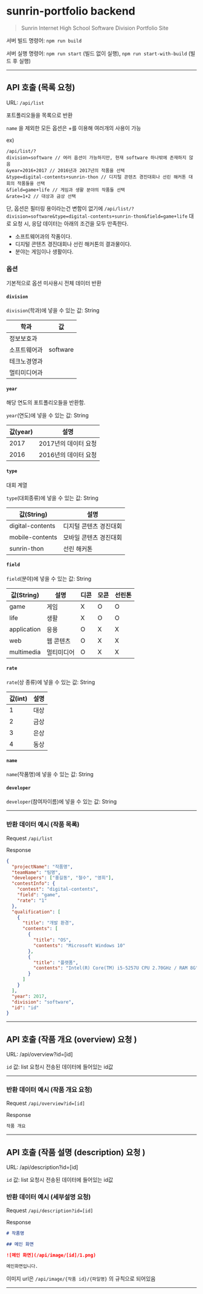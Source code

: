# sunrin-portfolio backend

> Sunrin Internet High School Software Division Portfolio Site

서버 빌드 명령어: `npm run build`

서버 실행 명령어: `npm run start` (빌드 없이 실행), `npm run start-with-build` (빌드 후 실행)

---

## API 호출 (목록 요청)

URL: `/api/list`

포트폴리오들을 목록으로 반환

`name` 을 제외한 모든 옵션은 +를 이용해 여러개의 사용이 가능

ex)

```text
/api/list/?
division=software // 여러 옵션이 가능하지만, 현재 software 하나밖에 존재하지 않음
&year=2016+2017 // 2016년과 2017년의 작품을 선택
&type=digital-contents+sunrin-thon // 디지털 콘텐츠 경진대회나 선린 해커톤 대회의 작품들을 선택
&field=game+life // 게임과 생활 분야의 작품들 선택
&rate=1+2 // 대상과 금상 선택
```

단, 옵션은 필터링 용이라는건 변함이 없기에
`/api/list/?division=software&type=digital-contents+sunrin-thon&field=game+life` 대로 요청 시, 응답 데이터는 아래의 조건을 모두 만족한다.

- 소프트웨어과의 작품이다.
- 디지털 콘텐츠 경진대회나 선린 해커톤의 결과물이다.
- 분야는 게임이나 생활이다.

### 옵션

기본적으로 옵션 미사용시 전체 데이터 반환

#### `division`

`division`(학과)에 넣을 수 있는 값: String

학과         | 값
------------ | ------------
정보보호과   |
소프트웨어과 | software
테크노경영과 |
멀티미디어과 |

#### `year`

해당 연도의 포트폴리오들을 반환함.

`year`(연도)에 넣을 수 있는 값: String

값(year)   | 설명
---------- | --------------------
2017       | 2017년의 데이터 요청
2016       | 2016년의 데이터 요청

#### `type`

대회 계열

`type`(대회종류)에 넣을 수 있는 값: String

값(String)       | 설명
---------------- | ----------------------
digital-contents | 디지털 콘텐츠 경진대회
mobile-contents  | 모바일 콘텐츠 경진대회
sunrin-thon      | 선린 해커톤

#### `field`

`field`(분야)에 넣을 수 있는 값: String

값(String)  | 설명       | 디콘 | 모콘 | 선린톤
-------     | ---------- | ---- | ---- | ------
game        | 게임       | X    | O    | O
life        | 생활       | X    | O    | O
application | 응용       | O    | X    | X
web         | 웹 콘텐츠  | O    | X    | X
multimedia  | 멀티미디어 | O    | X    | X

#### `rate`

`rate`(상 종류)에 넣을 수 있는 값: String

값(int) | 설명 |
------- | ---- |
1       | 대상 |
2       | 금상 |
3       | 은상 |
4       | 동상 |

#### `name`

`name`(작품명)에 넣을 수 있는 값: String

#### `developer`

`developer`(참여자이름)에 넣을 수 있는 값: String

---

### 반환 데이터 예시 (작품 목록)

Request `/api/list`

Response

```json
{
  "projectName": "작품명",
  "teamName": "팀명",
  "developers": ["홍길동", "철수", "영희"],
  "contestInfo": {
    "contest": "digital-contents",
    "field": "game",
    "rate": "1"
  },
  "qualification": [
    {
      "title": "개발 환경",
      "contents": [
        {
          "title": "OS",
          "contents": "Microsoft Windows 10"
        },
        {
          "title": "플랫폼",
          "contents": "Intel(R) Core(TM) i5-5257U CPU 2.70GHz / RAM 8G"
        }
      ]
    }
  ],
  "year": 2017,
  "division": "software",
  "id": "id"
}
```

---

## API 호출 (작품 개요 (overview) 요청 )

URL: /api/overview?id=[id]

`id` 값: list 요청시 전송된 데이터에 들어있는 id값

---

### 반환 데이터 예시 (작품 개요 요청)

Request `/api/overview?id=[id]`

Response

```md
작품 개요
```

---

## API 호출 (작품 설명 (description) 요청 )

URL: /api/description?id=[id]

`id` 값: list 요청시 전송된 데이터에 들어있는 id값

### 반환 데이터 예시 (세부설명 요청)

Request `/api/description?id=[id]`

Response

```md
# 작품명

## 메인 화면

![메인 화면](/api/image/[id]/1.png)

메인화면입니다.

```

이미지 url은 `/api/image/{작품 id}/{파일명}` 의 규칙으로 되어있음

---
